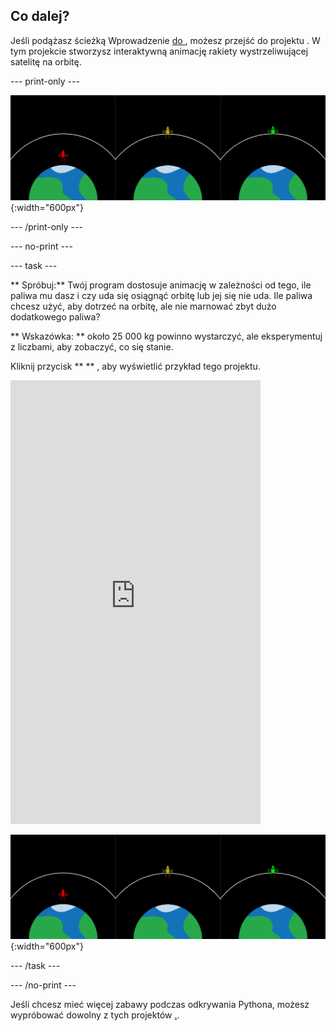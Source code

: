 ## Co dalej?

Jeśli podążasz ścieżką Wprowadzenie [ do ](https://projects.raspberrypi.org/en/raspberrypi/python-intro), możesz przejść do projektu [ ](https://projects.raspberrypi.org/en/projects/rocket-launch) . W tym projekcie stworzysz interaktywną animację rakiety wystrzeliwującej satelitę na orbitę.

--- print-only ---

![Projekt uruchomienia rakiety.](images/showcase_rocket.png){:width="600px"}

--- /print-only ---

--- no-print ---

--- task ---

** Spróbuj:** Twój program dostosuje animację w zależności od tego, ile paliwa mu dasz i czy uda się osiągnąć orbitę lub jej się nie uda. Ile paliwa chcesz użyć, aby dotrzeć na orbitę, ale nie marnować zbyt dużo dodatkowego paliwa?

** Wskazówka: ** około 25 000 kg powinno wystarczyć, ale eksperymentuj z liczbami, aby zobaczyć, co się stanie.

Kliknij przycisk ** ** , aby wyświetlić przykład tego projektu.

<iframe src="https://editor.raspberrypi.org/en/embed/viewer/rocket-launch-example" width="400" height="710" frameborder="0" marginwidth="0" marginheight="0" allowfullscreen>
</iframe>

![Projekt uruchomienia rakiety](images/showcase_rocket.png){:width="600px"}

--- /task ---

--- /no-print ---

Jeśli chcesz mieć więcej zabawy podczas odkrywania Pythona, możesz wypróbować dowolny z tych projektów [.](https://projects.raspberrypi.org/en/projects?software%5B%5D=python).
